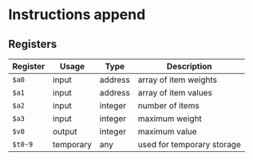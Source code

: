 # Instructions append

## Registers

| Register | Usage     | Type    | Description                |
| -------- | --------- | ------- | -------------------------- |
| `$a0`    | input     | address | array of item weights      |
| `$a1`    | input     | address | array of item values       |
| `$a2`    | input     | integer | number of items            |
| `$a3`    | input     | integer | maximum weight             |
| `$v0`    | output    | integer | maximum value              |
| `$t0-9`  | temporary | any     | used for temporary storage |
